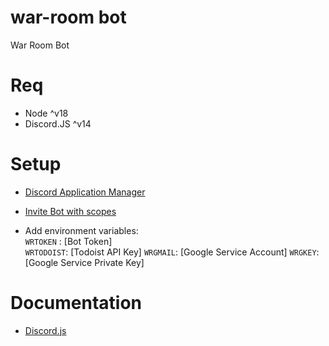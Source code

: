 # war-room bot

War Room Bot

# Req

- Node ^v18
- Discord.JS ^v14

# Setup

- [Discord Application Manager](https://discord.com/developers/applications)

- [Invite Bot with scopes](https://discord.com/oauth2/authorize?client_id=896860363541348413&permissions=8&scope=bot%20applications.commands)

- Add environment variables:  
  `WRTOKEN` : [Bot Token]  
  `WRTODOIST`: [Todoist API Key]
  `WRGMAIL`: [Google Service Account]
  `WRGKEY`: [Google Service Private Key]

# Documentation

- [Discord.js](https://discord.js.org/#/docs/main/stable/general/welcome)
